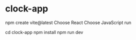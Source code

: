 # clock-app
 
npm create vite@latest
Choose React
Choose JavaScript
run

  cd clock-app
  npm install
  npm run dev
